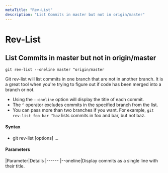 ```yaml
---
metaTitle: "Rev-List"
description: "List Commits in master but not in origin/master"
---
```


# Rev-List



## List Commits in master but not in origin/master


```git
git rev-list --oneline master ^origin/master 

```

Git rev-list will list commits in one branch that are not in another branch. It is a great tool when you're trying to figure out if code has been merged into a branch or not.

- Using the `--oneline` option will display the title of each commit.
- The `^` operator excludes commits in the specified branch from the list.
- You can pass more than two branches if you want. For example, `git rev-list foo bar ^baz` lists commits in foo and bar, but not baz.



#### Syntax


- git rev-list [options] <commit> ...



#### Parameters


|Parameter|Details
|------
|--oneline|Display commits as a single line with their title.

